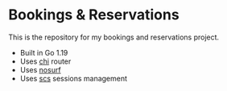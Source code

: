 # Bookings & Reservations
This is the repository for my bookings and reservations project.

- Built in Go 1.19
- Uses [chi](https://github.com/go-chi/chi/v5) router
- Uses [nosurf](https://github.com/justinas/nosurf)
- Uses [scs](https://github.com/alexedwards/scs/v2) sessions management
